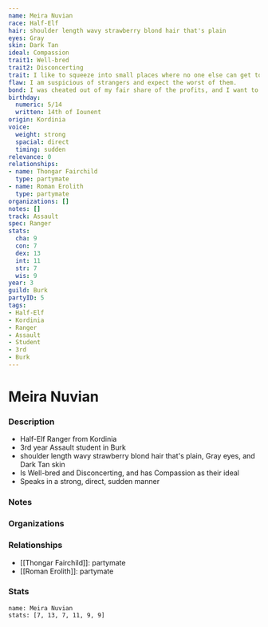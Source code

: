 ```yaml
---
name: Meira Nuvian
race: Half-Elf
hair: shoulder length wavy strawberry blond hair that's plain
eyes: Gray
skin: Dark Tan
ideal: Compassion
trait1: Well-bred
trait2: Disconcerting
trait: I like to squeeze into small places where no one else can get to me.
flaw: I am suspicious of strangers and expect the worst of them.
bond: I was cheated out of my fair share of the profits, and I want to get my due.
birthday:
  numeric: 5/14
  written: 14th of Iounent
origin: Kordinia
voice:
  weight: strong
  spacial: direct
  timing: sudden
relevance: 0
relationships:
- name: Thongar Fairchild
  type: partymate
- name: Roman Erolith
  type: partymate
organizations: []
notes: []
track: Assault
spec: Ranger
stats:
  cha: 9
  con: 7
  dex: 13
  int: 11
  str: 7
  wis: 9
year: 3
guild: Burk
partyID: 5
tags:
- Half-Elf
- Kordinia
- Ranger
- Assault
- Student
- 3rd
- Burk
---
```

# Meira Nuvian
### Description
- Half-Elf Ranger from Kordinia
- 3rd year Assault student in Burk
- shoulder length wavy strawberry blond hair that's plain, Gray eyes, and Dark Tan skin
- Is Well-bred and Disconcerting, and has Compassion as their ideal
- Speaks in a strong, direct, sudden manner

### Notes

### Organizations

### Relationships
- [[Thongar Fairchild]]: partymate
- [[Roman Erolith]]: partymate

### Stats
```statblock
name: Meira Nuvian
stats: [7, 13, 7, 11, 9, 9]
```